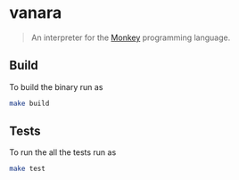 # vanara

> An interpreter for the [Monkey](https://monkeylang.org/) programming language.


## Build 
To build the binary run as 
```bash 
make build 
```

## Tests

To run the all the tests run as 
```bash 
make test 
```


